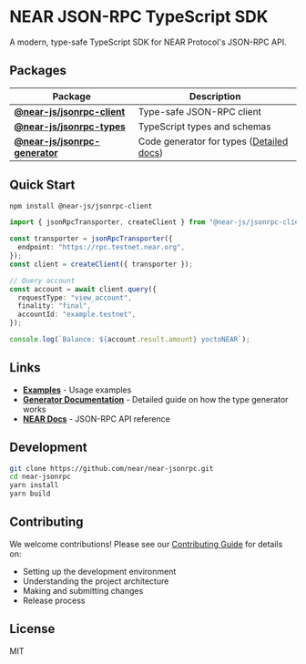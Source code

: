 # NEAR JSON-RPC TypeScript SDK

A modern, type-safe TypeScript SDK for NEAR Protocol's JSON-RPC API.

## Packages

| Package                                                        | Description                                                |
| -------------------------------------------------------------- | ---------------------------------------------------------- |
| **[@near-js/jsonrpc-client](./packages/jsonrpc-client)**       | Type-safe JSON-RPC client                                  |
| **[@near-js/jsonrpc-types](./packages/jsonrpc-types)**         | TypeScript types and schemas                               |
| **[@near-js/jsonrpc-generator](./packages/jsonrpc-generator)** | Code generator for types ([Detailed docs](./GENERATOR.md)) |

## Quick Start

```bash
npm install @near-js/jsonrpc-client
```

```typescript
import { jsonRpcTransporter, createClient } from "@near-js/jsonrpc-client";

const transporter = jsonRpcTransporter({
  endpoint: "https://rpc.testnet.near.org",
});
const client = createClient({ transporter });

// Query account
const account = await client.query({
  requestType: "view_account",
  finality: "final",
  accountId: "example.testnet",
});

console.log(`Balance: ${account.result.amount} yoctoNEAR`);
```

## Links

- **[Examples](./examples)** - Usage examples
- **[Generator Documentation](./GENERATOR.md)** - Detailed guide on how the type generator works
- **[NEAR Docs](https://docs.near.org/api/rpc/introduction)** - JSON-RPC API reference

## Development

```bash
git clone https://github.com/near/near-jsonrpc.git
cd near-jsonrpc
yarn install
yarn build
```

## Contributing

We welcome contributions! Please see our [Contributing Guide](./CONTRIBUTING.md) for details on:

- Setting up the development environment
- Understanding the project architecture
- Making and submitting changes
- Release process

## License

MIT
